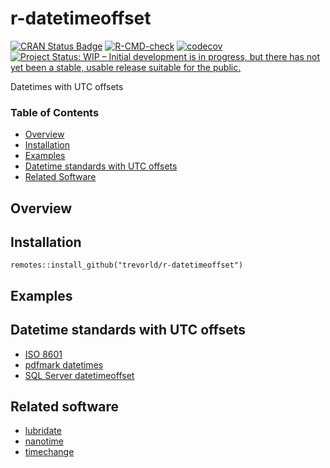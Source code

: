 # r-datetimeoffset

[![CRAN Status Badge](https://www.r-pkg.org/badges/version/datetimeoffset)](https://cran.r-project.org/package=datetimeoffset)
[![R-CMD-check](https://github.com/trevorld/r-datetimeoffset/workflows/R-CMD-check/badge.svg)](https://github.com/trevorld/r-datetimeoffset/actions)
[![codecov](https://codecov.io/github/trevorld/r-datetimeoffset/branch/main/graph/badge.svg?token=K12GJIBIL7)](https://codecov.io/github/trevorld/r-datetimeoffset)
[![Project Status: WIP – Initial development is in progress, but there has not yet been a stable, usable release suitable for the public.](https://www.repostatus.org/badges/latest/wip.svg)](https://www.repostatus.org/#wip)

Datetimes with UTC offsets

### Table of Contents

* [Overview](#overview)
* [Installation](#installation)
* [Examples](#examples)
* [Datetime standards with UTC offsets](#standards)
* [Related Software](#similar)

## <a name="overview">Overview</a>

## <a name="installation">Installation</a>

```{r install, eval = FALSE}
remotes::install_github("trevorld/r-datetimeoffset")
```

## <a name="examples">Examples</a>

## <a name="standards">Datetime standards with UTC offsets</a>

* [ISO 8601](https://en.wikipedia.org/wiki/ISO_8601#Combined_date_and_time_representations)
* [pdfmark datetimes](https://opensource.adobe.com/dc-acrobat-sdk-docs/library/pdfmark/pdfmark_Basic.html#document-info-dictionary-docinfo)
* [SQL Server datetimeoffset](https://learn.microsoft.com/en-us/sql/t-sql/data-types/datetimeoffset-transact-sql?view=sql-server-ver16)

## <a name="similar">Related software</a>

* [lubridate](https://lubridate.tidyverse.org/index.html)
* [nanotime](https://eddelbuettel.github.io/nanotime)
* [timechange](https://github.com/vspinu/timechange/)
